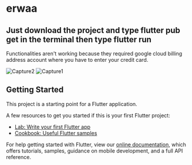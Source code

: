 # erwaa

## Just download the project and type flutter pub get in the terminal then type flutter run

Functionalities aren't working because they required google cloud billing address account where you have to enter your credit card.

![Capture2](https://user-images.githubusercontent.com/49989018/146801498-a794c80f-4115-413a-b9c1-b4ea09b9fc1d.PNG)
![Capture1](https://user-images.githubusercontent.com/49989018/146801504-c383b732-b376-45b8-96f4-93c99ae931ee.PNG)

## Getting Started

This project is a starting point for a Flutter application.

A few resources to get you started if this is your first Flutter project:

- [Lab: Write your first Flutter app](https://flutter.dev/docs/get-started/codelab)
- [Cookbook: Useful Flutter samples](https://flutter.dev/docs/cookbook)

For help getting started with Flutter, view our
[online documentation](https://flutter.dev/docs), which offers tutorials,
samples, guidance on mobile development, and a full API reference.
